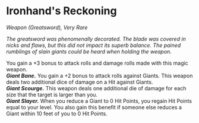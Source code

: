# Ironhand's Reckoning
*Weapon (Greatsword), Very Rare*

*The greatsword was phenomenally decorated. The blade was covered in nicks and flaws, but this did not impact its superb balance. The pained rumblings of slain giants could be heard when holding the weapon.*

You gain a +3 bonus to attack rolls and damage rolls made with this magic weapon.  
***Giant Bane.*** You gain a +2 bonus to attack rolls against Giants. This weapon deals two additional dice of damage on a Hit against Giants.  
***Giant Scourge.*** This weapon deals one additional die of damage for each size that the target is larger than you.  
***Giant Slayer.*** When you reduce a Giant to 0 Hit Points, you regain Hit Points equal to your level. You also gain this benefit if someone else reduces a Giant within 10 feet of you to 0 Hit Points.